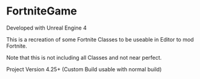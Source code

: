 # FortniteGame

Developed with Unreal Engine 4

This is a recreation of some Fortnite Classes to be useable in Editor to mod Fortnite.

Note that this is not including all Classes and not near perfect.

Project Version 4.25+ (Custom Build usable with normal build)
